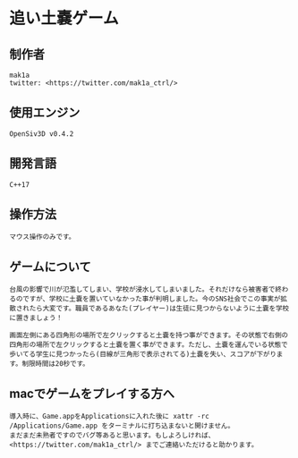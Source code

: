 # 追い土嚢ゲーム

## 制作者

    mak1a
    twitter: <https://twitter.com/mak1a_ctrl/> 

## 使用エンジン

    OpenSiv3D v0.4.2

## 開発言語

    C++17

## 操作方法

    マウス操作のみです。

## ゲームについて

    台風の影響で川が氾濫してしまい、学校が浸水してしまいました。それだけなら被害者で終わるのですが、学校に土嚢を置いていなかった事が判明しました。今のSNS社会でこの事実が拡散されたら大変です。職員であるあなた(プレイヤー)は生徒に見つからないように土嚢を学校に置きましょう！

    画面左側にある四角形の場所で左クリックすると土嚢を持つ事ができます。その状態で右側の四角形の場所で左クリックすると土嚢を置く事ができます。ただし、土嚢を運んでいる状態で歩いてる学生に見つかったら(目線が三角形で表示されてる)土嚢を失い、スコアが下がります。制限時間は20秒です。

## macでゲームをプレイする方へ

    導入時に、Game.appをApplicationsに入れた後に xattr -rc /Applications/Game.app をターミナルに打ち込まないと開けません。
    まだまだ未熟者ですのでバグ等あると思います。もしよろしければ、 <https://twitter.com/mak1a_ctrl/> までご連絡いただけると助かります。
